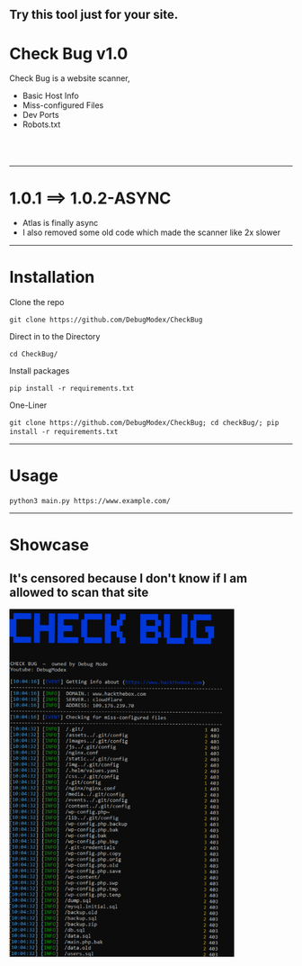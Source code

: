 ## Try this tool just for your site.

# Check Bug v1.0


Check Bug is a website scanner,



* Basic Host Info <br/>
* Miss-configured Files <br/>
* Dev Ports <br/>
* Robots.txt <br/>
<br/><br/><br/>
---
# 1.0.1 ==> 1.0.2-ASYNC

* Atlas is finally async
* I also removed some old code which made the scanner like 2x slower
---
# Installation

Clone the repo
```
git clone https://github.com/DebugModex/CheckBug
```

Direct in to the Directory
```
cd CheckBug/
```

Install packages
```
pip install -r requirements.txt
```

One-Liner
```
git clone https://github.com/DebugModex/CheckBug; cd checkBug/; pip install -r requirements.txt
```
---
# Usage

```
python3 main.py https://www.example.com/
```
---

# Showcase

## It's censored because I don't know if I am allowed to scan that site
<img src="https://github.com/DebugModex/CheckBug/blob/main/Capture.PNG" alt="Screenshot" width="400"/>






